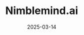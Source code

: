 ---  
layout: startup_page  
title: "Nimblemind.ai"  
id: "nimblemind.ai"  
permalink: "/nimblemindainimblemind.ai03142025/"  
website: "https://nimblemind.ai/"  
funding_round: ""  
funding_amount: "$2.5M"  
investors: "Bread & Butter Ventures, Great Oaks Venture Capital, SpringTime Ventures, Stone Mountain Ventures, Victorum Capital, Techstars, strategic HC angel investors"  
about: "Nimblemind.ai is an AI-powered data infrastructure platform that helps healthcare providers structure and leverage their clinical data. The company curates and labels clinical datasets to address the challenge of accessing high-quality, structured data for AI applications. Their platform transforms raw patient data into AI-ready formats for better decision-making and predictive analytics."  
markets: "AI, Healthtech, Generative AI, Software"  
hq: "Chicago, Illinois, United States"  
founded_year: "2024"  
linkedin: "https://www.linkedin.com/company/nimblemindai"  
twitter: ""  
instagram: ""  
facebook: ""  
crunchbase: "https://www.crunchbase.com/organization/nimblemind-ai"  
pitchbook: "https://pitchbook.com/profiles/company/596402-47"  

date_display: "14-Mar-2025"  
date: "2025-03-14"

# SEO Optimization  
meta_title: "Nimblemind.ai -  Funding ($2.5M)"  
meta_description: "Nimblemind.ai, Nimblemind.ai is an AI-powered data infrastructure platform that helps healthcare providers structure and leverage their clinical data. The company cu..."  
meta_keywords: "Nimblemind.ai, AI, Healthtech, Generative AI, Software,  funding"  
canonical_url: "https://startup.projectstartups.com/nimblemindainimblemind.ai03142025/"  
---